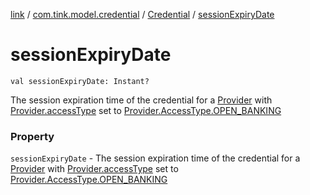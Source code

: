 [link](../../index.md) / [com.tink.model.credential](../index.md) / [Credential](index.md) / [sessionExpiryDate](./session-expiry-date.md)

# sessionExpiryDate

`val sessionExpiryDate: Instant?`

The session expiration time of the credential for a [Provider](../../com.tink.model.provider/-provider/index.md) with [Provider.accessType](../../com.tink.model.provider/-provider/access-type.md) set to [Provider.AccessType.OPEN_BANKING](../../com.tink.model.provider/-provider/-access-type/-o-p-e-n_-b-a-n-k-i-n-g.md)

### Property

`sessionExpiryDate` - The session expiration time of the credential for a [Provider](../../com.tink.model.provider/-provider/index.md) with [Provider.accessType](../../com.tink.model.provider/-provider/access-type.md) set to [Provider.AccessType.OPEN_BANKING](../../com.tink.model.provider/-provider/-access-type/-o-p-e-n_-b-a-n-k-i-n-g.md)